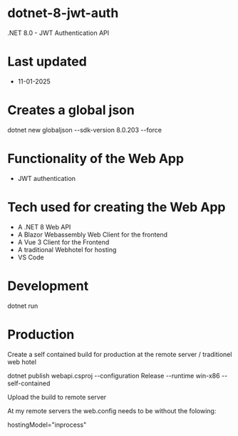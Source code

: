 # dotnet-8-jwt-auth

.NET 8.0 - JWT Authentication API

# Last updated

- 11-01-2025

# Creates a global json

dotnet new globaljson --sdk-version 8.0.203 --force

# Functionality of the Web App

- JWT authentication

# Tech used for creating the Web App

- A .NET 8 Web API
- A Blazor Webassembly Web Client for the frontend
- A Vue 3 Client for the Frontend
- A traditional Webhotel for hosting
- VS Code

# Development

dotnet run

# Production

Create a self contained build for production at the remote server / traditionel web hotel

dotnet publish webapi.csproj --configuration Release --runtime win-x86 --self-contained

Upload the build to remote server

At my remote servers the web.config needs to be without the folowing:

hostingModel="inprocess"
